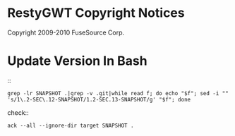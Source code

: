 RestyGWT Copyright Notices 
==========================

Copyright 2009-2010 FuseSource Corp.


Update Version In Bash
======================

::

    grep -lr SNAPSHOT .|grep -v .git|while read f; do echo "$f"; sed -i "" 's/1\.2-SEC\.12-SNAPSHOT/1.2-SEC.13-SNAPSHOT/g' "$f"; done


check::

    ack --all --ignore-dir target SNAPSHOT .

